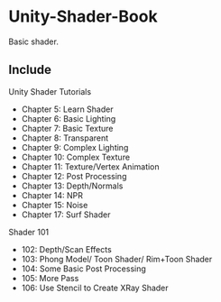 # Unity-Shader-Book
Basic shader.

## Include
Unity Shader Tutorials

- Chapter 5: Learn Shader
- Chapter 6: Basic Lighting
- Chapter 7: Basic Texture
- Chapter 8: Transparent
- Chapter 9: Complex Lighting
- Chapter 10: Complex Texture
- Chapter 11: Texture/Vertex Animation
- Chapter 12: Post Processing
- Chapter 13: Depth/Normals
- Chapter 14: NPR
- Chapter 15: Noise
- Chapter 17: Surf Shader

Shader 101
- 102: Depth/Scan Effects
- 103: Phong Model/ Toon Shader/ Rim+Toon Shader
- 104: Some Basic Post Processing
- 105: More Pass
- 106: Use Stencil to Create XRay Shader

